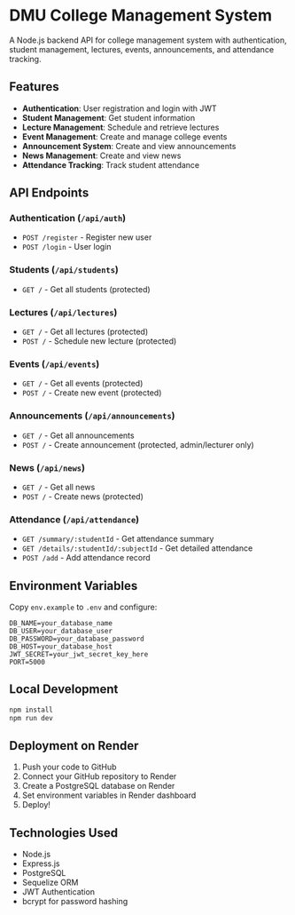 # DMU College Management System

A Node.js backend API for college management system with authentication, student management, lectures, events, announcements, and attendance tracking.

## Features

- **Authentication**: User registration and login with JWT
- **Student Management**: Get student information
- **Lecture Management**: Schedule and retrieve lectures
- **Event Management**: Create and manage college events
- **Announcement System**: Create and view announcements
- **News Management**: Create and view news
- **Attendance Tracking**: Track student attendance

## API Endpoints

### Authentication (`/api/auth`)
- `POST /register` - Register new user
- `POST /login` - User login

### Students (`/api/students`)
- `GET /` - Get all students (protected)

### Lectures (`/api/lectures`)
- `GET /` - Get all lectures (protected)
- `POST /` - Schedule new lecture (protected)

### Events (`/api/events`)
- `GET /` - Get all events (protected)
- `POST /` - Create new event (protected)

### Announcements (`/api/announcements`)
- `GET /` - Get all announcements
- `POST /` - Create announcement (protected, admin/lecturer only)

### News (`/api/news`)
- `GET /` - Get all news
- `POST /` - Create news (protected)

### Attendance (`/api/attendance`)
- `GET /summary/:studentId` - Get attendance summary
- `GET /details/:studentId/:subjectId` - Get detailed attendance
- `POST /add` - Add attendance record

## Environment Variables

Copy `env.example` to `.env` and configure:

```env
DB_NAME=your_database_name
DB_USER=your_database_user
DB_PASSWORD=your_database_password
DB_HOST=your_database_host
JWT_SECRET=your_jwt_secret_key_here
PORT=5000
```

## Local Development

```bash
npm install
npm run dev
```

## Deployment on Render

1. Push your code to GitHub
2. Connect your GitHub repository to Render
3. Create a PostgreSQL database on Render
4. Set environment variables in Render dashboard
5. Deploy!

## Technologies Used

- Node.js
- Express.js
- PostgreSQL
- Sequelize ORM
- JWT Authentication
- bcrypt for password hashing
